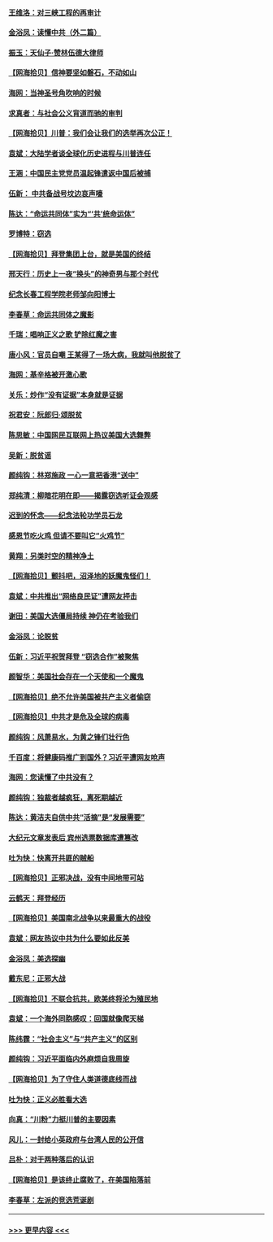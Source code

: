 #### [王维洛：对三峡工程的再审计](../pages/nsc993/n12598436.md?t=12060902) 
#### [金浴凤：读懂中共（外二篇）](../pages/nsc993/n12597943.md?t=12060902) 
#### [振玉：天仙子‧赞林伍德大律师](../pages/nsc993/n12597929.md?t=12060902) 
#### [【网海拾贝】信神要坚如磐石，不动如山](../pages/nsc993/n12597901.md?t=12060902) 
#### [海网：当神圣号角吹响的时候](../pages/nsc993/n12595891.md?t=12060902) 
#### [求真者：与社会公义背道而驰的审判](../pages/nsc993/n12595868.md?t=12060902) 
#### [【网海拾贝】川普：我们会让我们的选举再次公正！](../pages/nsc993/n12594930.md?t=12060902) 
#### [袁斌：大陆学者谈全球化历史进程与川普连任](../pages/nsc993/n12594690.md?t=12060902) 
#### [王涵：中国民主党党员温起锋遣返中国后被捕](../pages/nsc993/n12594540.md?t=12060902) 
#### [伍新： 中共备战号坟边哀声嚎](../pages/nsc993/n12593086.md?t=12060902) 
#### [陈达：“命运共同体”实为“‘共’统命运体”](../pages/nsc993/n12590865.md?t=12060902) 
#### [罗博特：窃选](../pages/nsc993/n12590619.md?t=12060902) 
#### [【网海拾贝】拜登集团上台，就是美国的终结](../pages/nsc993/n12589725.md?t=12060902) 
#### [邢天行：历史上一夜“换头”的神奇男与那个时代](../pages/nsc993/n12589424.md?t=12060902) 
#### [纪念长春工程学院老师邹向阳博士](../pages/nsc993/n12585390.md?t=12060902) 
#### [李春草：命运共同体之魔影](../pages/nsc993/n12585026.md?t=12060902) 
#### [千瑞：唱响正义之歌 铲除红魔之害](../pages/nsc993/n12585002.md?t=12060902) 
#### [唐小风：官员自嘲 王某得了一场大病，我就叫他脱贫了](../pages/nsc993/n12584981.md?t=12060902) 
#### [海网：基辛格被开激心歌](../pages/nsc993/n12584946.md?t=12060902) 
#### [关乐：炒作“没有证据”本身就是证据](../pages/nsc993/n12583146.md?t=12060902) 
#### [祝君安：阮郎归‧颂脱贫](../pages/nsc993/n12583119.md?t=12060902) 
#### [陈思敏：中国网民互联网上热议美国大选舞弊](../pages/nsc993/n12582845.md?t=12060902) 
#### [吴新：脱贫谣](../pages/nsc993/n12580839.md?t=12060902) 
#### [颜纯钩：林郑施政 一心一意把香港“送中”](../pages/nsc993/n12580805.md?t=12060902) 
#### [郑纯清：柳暗花明在即——揭露窃选听证会观感](../pages/nsc993/n12580795.md?t=12060902) 
#### [迟到的怀念——纪念法轮功学员石龙](../pages/nsc993/n12580245.md?t=12060902) 
#### [感恩节吃火鸡  但请不要叫它“火鸡节”](../pages/nsc993/n12580252.md?t=12060902) 
#### [黄翔：另类时空的精神净土](../pages/nsc993/n12578638.md?t=12060902) 
#### [【网海拾贝】颤抖吧，沼泽地的妖魔鬼怪们！](../pages/nsc993/n12578552.md?t=12060902) 
#### [袁斌：中共推出“网络良民证”遭网友抨击](../pages/nsc993/n12578511.md?t=12060902) 
#### [谢田：美国大选僵局持续 神仍在考验我们](../pages/nsc993/n12577432.md?t=12060902) 
#### [金浴凤：论脱贫](../pages/nsc993/n12576386.md?t=12060902) 
#### [伍新：习近平祝贺拜登 “窃选合作”被聚焦](../pages/nsc993/n12576358.md?t=12060902) 
#### [颜智华：美国社会存在一个天使和一个魔鬼](../pages/nsc993/n12574299.md?t=12060902) 
#### [【网海拾贝】绝不允许美国被共产主义者偷窃](../pages/nsc993/n12573396.md?t=12060902) 
#### [【网海拾贝】中共才是危及全球的病毒](../pages/nsc993/n12571204.md?t=12060902) 
#### [颜纯钩：风萧易水，为黄之锋们壮行色](../pages/nsc993/n12571487.md?t=12060902) 
#### [千百度：将健康码推广到国外？习近平遭网友呛声](../pages/nsc993/n12570808.md?t=12060902) 
#### [海网：您读懂了中共没有？](../pages/nsc993/n12570487.md?t=12060902) 
#### [颜纯钩：独裁者越疯狂，离死期越近](../pages/nsc993/n12569055.md?t=12060902) 
#### [陈达：黄洁夫自供中共“活摘”是“发展需要”](../pages/nsc993/n12568541.md?t=12060902) 
#### [大纪元文章发表后 宾州选票数据库遭篡改](../pages/nsc993/n12568105.md?t=12060902) 
#### [吐为快：快离开共匪的贼船](../pages/nsc993/n12568462.md?t=12060902) 
#### [【网海拾贝】正邪决战，没有中间地带可站](../pages/nsc993/n12568439.md?t=12060902) 
#### [云鹤天：拜登经历](../pages/nsc993/n12567294.md?t=12060902) 
#### [【网海拾贝】美国南北战争以来最重大的战役](../pages/nsc993/n12567247.md?t=12060902) 
#### [袁斌：网友热议中共为什么要如此反美](../pages/nsc993/n12567162.md?t=12060902) 
#### [金浴凤：美选探幽](../pages/nsc993/n12567147.md?t=12060902) 
#### [戴东尼：正邪大战](../pages/nsc993/n12567033.md?t=12060902) 
#### [【网海拾贝】不联合抗共，欧美终将沦为殖民地](../pages/nsc993/n12565068.md?t=12060902) 
#### [袁斌：一个海外同胞感叹：回国就像爬天梯](../pages/nsc993/n12564986.md?t=12060902) 
#### [陈纬霆：“社会主义”与“共产主义”的区别](../pages/nsc993/n12562417.md?t=12060902) 
#### [颜纯钩：习近平面临内外麻烦自我周旋](../pages/nsc993/n12563356.md?t=12060902) 
#### [【网海拾贝】为了守住人类道德底线而战](../pages/nsc993/n12562542.md?t=12060902) 
#### [吐为快：正义必胜看大选](../pages/nsc993/n12561967.md?t=12060902) 
#### [向真：“川粉”力挺川普的主要因素](../pages/nsc993/n12560774.md?t=12060902) 
#### [风儿：一封给小英政府与台湾人民的公开信](../pages/nsc993/n12560581.md?t=12060902) 
#### [吕朴：对于两种落后的认识](../pages/nsc993/n12560492.md?t=12060902) 
#### [【网海拾贝】是该终止腐败了，在美国陷落前](../pages/nsc993/n12559936.md?t=12060902) 
#### [李春草：左派的竞选荒诞剧](../pages/nsc993/n12558380.md?t=12060902) 

----
#### [ >>> 更早内容 <<< ](../indexes/nsc993-earlier.md)
